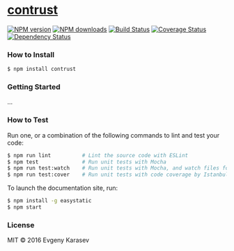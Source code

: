 # [contrust](https://github.com/Hennos/contrust)

[![NPM version](http://img.shields.io/npm/v/contrust.svg?style=flat-square)](https://www.npmjs.com/package/contrust)
[![NPM downloads](http://img.shields.io/npm/dm/contrust.svg?style=flat-square)](https://www.npmjs.com/package/contrust)
[![Build Status](http://img.shields.io/travis/Hennos/contrust/master.svg?style=flat-square)](https://travis-ci.org/Hennos/contrust)
[![Coverage Status](https://img.shields.io/coveralls/Hennos/contrust.svg?style=flat-square)](https://coveralls.io/Hennos/contrust)
[![Dependency Status](http://img.shields.io/david/Hennos/contrust.svg?style=flat-square)](https://david-dm.org/Hennos/contrust)

> 

### How to Install

```sh
$ npm install contrust
```

### Getting Started

...

### How to Test

Run one, or a combination of the following commands to lint and test your code:

```sh
$ npm run lint          # Lint the source code with ESLint
$ npm test              # Run unit tests with Mocha
$ npm run test:watch    # Run unit tests with Mocha, and watch files for changes
$ npm run test:cover    # Run unit tests with code coverage by Istanbul
```

To launch the documentation site, run:

```sh
$ npm install -g easystatic
$ npm start
```

### License

MIT © 2016 Evgeny Karasev
